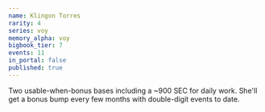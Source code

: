 ```yaml
---
name: Klingon Torres
rarity: 4
series: voy
memory_alpha: voy
bigbook_tier: 7
events: 11
in_portal: false
published: true
---
```


Two usable-when-bonus bases including a ~900 SEC for daily work. She'll get a bonus bump every few months with double-digit events to date.
